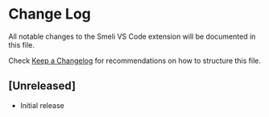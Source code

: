 # Change Log

All notable changes to the Smeli VS Code extension will be documented in this file.

Check [Keep a Changelog](http://keepachangelog.com/) for recommendations on how to structure this file.

## [Unreleased]

- Initial release
